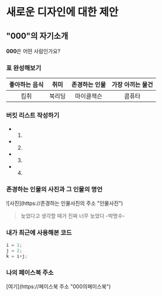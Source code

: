 # 새로운 디자인에 대한 제안

## "000"의 자기소개

**000**은 어떤 사람인가요?

### 표 완성해보기

|좋아하는 음식|취미|존경하는 인물|가장 아끼는 물건|
|:-----:|:-----:|:-----:|:-----:|
|킴취|북리딩|마이클잭슨|콤퓨타|

### 버킷 리스트 작성하기

* 1.   
* 2.   
* 3.   
* 4.   

### 존경하는 인물의 사진과 그 인물의 명언

![사진](https://존경하는 인물사진의 주소 "인물사진")

> 늦었다고 생각할 때가 진짜 너무 늦었다 -박명수-

### 내가 최근에 사용해본 코드   
```java
i = 1;
j = 2;
k = i+j;
```

### 나의 페이스북 주소   
[여기](https://페이스북 주소 "000의페이스북")
